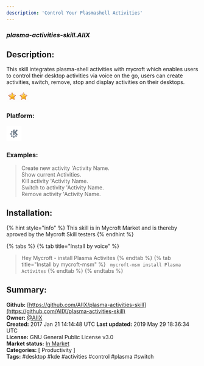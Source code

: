 ```yaml
---
description: 'Control Your Plasmashell Activities'
---
```


### _plasma-activities-skill.AIIX_  
## Description:  
This skill integrates plasma-shell activities with mycroft which enables users to control their desktop activities via voice on the go, users can create activities, switch, remove, stop and display activities on their desktops.  
  
![](../.gitbook/assets/star.png)![](../.gitbook/assets/star.png)  
  
### Platform:  
 ![plasmoid](../.gitbook/assets/kde.png)   
### Examples:  
> Create new activity 'Activity Name.  
> Show current Activities.  
> Kill activity 'Activity Name.  
> Switch to activity 'Activity Name.  
> Remove activity 'Activity Name.  
  
## Installation:  
{% hint style="info" %}
This skill is in Mycroft Market and is thereby aproved by the Mycroft Skill testers
{% endhint %}
    
{% tabs %}
{% tab title="Install by voice" %}
> Hey Mycroft - install Plasma Activites
{% endtab %}
  {% tab title="Install by mycroft-msm" %}
``` mycroft-msm install Plasma Activites```
{% endtab %}
  {% endtabs %}
    
## Summary:  
**Github:** [https://github.com/AIIX/plasma-activities-skill](https://github.com/AIIX/plasma-activities-skill)  
**Owner:** [@AIIX](https://github.com/AIIX)  
**Created:** 2017 Jan 21 14:14:48 UTC  **Last updated:** 2019 May 29 18:36:34 UTC  
**License:** GNU General Public License v3.0  
**Market status:** [In Market](https://market.mycroft.ai/skill/plasma-activities-skill)  
**Categories:** [ Productivity ]   
**Tags:** \#desktop \#kde \#activities \#control \#plasma \#switch   
